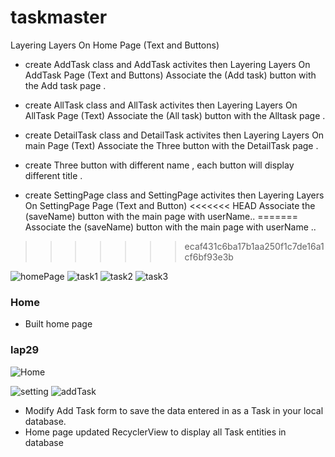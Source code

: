 # taskmaster

Layering Layers On Home Page (Text and Buttons)
 * create AddTask class and AddTask activites then Layering Layers On AddTask Page (Text and Buttons) 
 Associate the (Add task) button with the Add task page .

 * create AllTask class and AllTask activites then Layering Layers On AllTask Page (Text) 
 Associate the (All  task) button with the Alltask page .
 
 * create DetailTask class and DetailTask activites then Layering Layers On main Page (Text) 
 Associate the Three button with the DetailTask page .

 * create Three button with different name , each button will display different title . 

 * create SettingPage class and SettingPage activites then Layering Layers On SettingPage Page (Text and Button) 
<<<<<<< HEAD
 Associate the (saveName) button with the main page with userName..
=======
 Associate the (saveName) button with the main page with userName ..
>>>>>>> ecaf431c6ba17b1aa250f1c7de16a1cf6bf93e3b

 ![homePage](https://raw.githubusercontent.com/abdalrahman-alhmouz/taskmaster/lab27/img/homePage.PNG)
 ![task1](https://raw.githubusercontent.com/abdalrahman-alhmouz/taskmaster/lab27/img/task1.PNG)
 ![task2](https://raw.githubusercontent.com/abdalrahman-alhmouz/taskmaster/lab27/img/task2.PNG)
 ![task3](https://raw.githubusercontent.com/abdalrahman-alhmouz/taskmaster/lab27/img/task3.PNG)



### Home 

- Built home page

### lap29
![Home](img/Home.png)

![setting](img/setting.png)
![addTask](img/AddTask.png)


- Modify Add Task form to save the data entered in as a Task in your local database.
- Home page updated RecyclerView to display all Task entities in database



